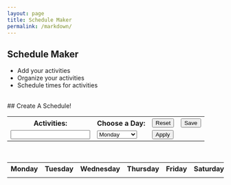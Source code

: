 ```yaml
---
layout: page
title: Schedule Maker
permalink: /markdown/
---
```

## Schedule Maker
  - Add your activities
  - Organize your activities
  - Schedule times for activities
<br>
## Create A Schedule!


<table width="500px">
  <tr>
    <th><label for="input">Activities:</label></th>
    <th><label for="week">Choose a Day:</label></th>
    <th><button onclick="Reset()">Reset</button></th>
    <th><button onclick="Save()">Save</button></th>
  </tr>
  <tr>
    <td><input id="input"></td>
    <td>
      <select name="week" id="week">
        <option>Monday</option>
        <option>Tuesday</option>
        <option>Wednesday</option>
        <option>Thursday</option>
        <option>Friday</option>
        <option>Saturday</option>
        <option>Sunday</option>
      </select>
    </td>
    <td><button onclick="Add()">Apply</button></td>
  </tr>
</table>
<br>

<table>
  <tr>
    <th>Monday</th>
    <th>Tuesday</th>
    <th>Wednesday</th>
    <th>Thursday</th>
    <th>Friday</th>
    <th>Saturday</th>
    <th>Sunday</th>
  </tr>
    <tr>
    <td><div id="monday"></div></td>
    <td><div id="tuesday"></div></td>
    <td><div id="wednesday"></div></td>
    <td><div id="thursday"></div></td>
    <td><div id="friday"></div></td>
    <td><div id="saturday"></div></td>
    <td><div id="sunday"></div></td>
  </tr>
</table>
<br>

<script>
  function Add(){
    var input = document.getElementById("input").value;
    var week = document.getElementById("week").value;
    var day = document.getElementById(week.toLowerCase());
    day.innerHTML = day.innerHTML + "<br>" + input;
  }

  function Reset(){
    localStorage.clear();
    location.reload();
  }

  function Save(){
    var schedule = {
      "Monday": document.getElementById("monday").innerHTML,
      "Tuesday": document.getElementById("tuesday").innerHTML,
      "Wednesday": document.getElementById("wednesday").innerHTML,
      "Thursday": document.getElementById("thursday").innerHTML,
      "Friday": document.getElementById("friday").innerHTML,
      "Saturday": document.getElementById("saturday").innerHTML,
      "Sunday": document.getElementById("sunday").innerHTML
    };
    localStorage.setItem("schedule", JSON.stringify(schedule));
    alert("Your schedule has been saved.");
  }

  function Load(){
    var schedule = JSON.parse(localStorage.getItem("schedule"));
    if(schedule){
      document.getElementById("monday").innerHTML = schedule.Monday;
      document.getElementById("tuesday").innerHTML = schedule.Tuesday;
      document.getElementById("wednesday").innerHTML = schedule.Wednesday;
      document.getElementById("thursday").innerHTML = schedule.Thursday;
      document.getElementById("friday").innerHTML = schedule.Friday;
      document.getElementById("saturday").innerHTML = schedule.Saturday;
      document.getElementById("sunday").innerHTML = schedule.Sunday;
    }
  }

  Load();
</script>
